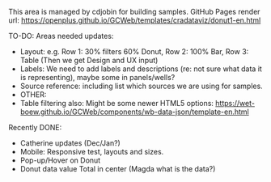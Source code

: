 This area is managed by cdjobin for building samples.
GitHub Pages render url: https://openplus.github.io/GCWeb/templates/cradataviz/donut1-en.html

TO-DO: Areas needed updates:
- Layout: e.g. Row 1: 30% filters 60% Donut, Row 2: 100% Bar, Row 3: Table (Then we get Design and UX input)
- Labels: We need to add labels and descriptions (re: not sure what data it is representing), maybe some in panels/wells?
- Source reference: including list which sources we are using for samples.
- OTHER:
 - Table filtering also: Might be some newer HTML5 options: https://wet-boew.github.io/GCWeb/components/wb-data-json/template-en.html


Recently DONE:
- Catherine updates (Dec/Jan?)
- Mobile: Responsive test, layouts and sizes.
- Pop-up/Hover on Donut
- Donut data value Total in center (Magda what is the data?)
